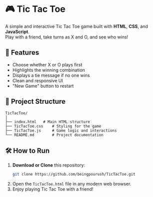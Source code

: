 # 🎮 Tic Tac Toe

A simple and interactive Tic Tac Toe game built with **HTML**, **CSS**, and **JavaScript**.  
Play with a friend, take turns as X and O, and see who wins!

## 🚀 Features
- Choose whether X or O plays first
- Highlights the winning combination
- Displays a tie message if no one wins
- Clean and responsive UI
- "New Game" button to restart

## 📂 Project Structure
```
TicTacToe/
│
├── index.html   # Main HTML structure
├── TicTacToe.css    # Styling for the game
├── TicTacToe.js     # Game logic and interactions
└── README.md        # Project documentation
```

## 🛠 How to Run
1. **Download or Clone** this repository:
   ```bash
   git clone https://github.com/beingpourush/TicTacToe.git
   ```
2. Open the `TicTacToe.html` file in any modern web browser.  
3. Enjoy playing Tic Tac Toe with a friend!
